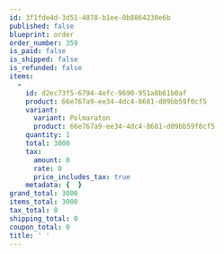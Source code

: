 ```yaml
---
id: 3f1fde4d-3d51-4878-b1ee-0b8864230e6b
published: false
blueprint: order
order_number: 359
is_paid: false
is_shipped: false
is_refunded: false
items:
  -
    id: d2ec73f5-6794-4efc-9690-951a8b61b0af
    product: 66e767a9-ee34-4dc4-8681-d09bb59f0cf5
    variant:
      variant: Polmaraton
      product: 66e767a9-ee34-4dc4-8681-d09bb59f0cf5
    quantity: 1
    total: 3000
    tax:
      amount: 0
      rate: 0
      price_includes_tax: true
    metadata: {  }
grand_total: 3000
items_total: 3000
tax_total: 0
shipping_total: 0
coupon_total: 0
title: ' '
---
```

